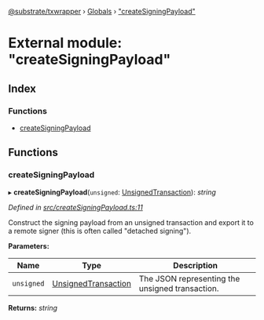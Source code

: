 [@substrate/txwrapper](../README.md) › [Globals](../globals.md) › ["createSigningPayload"](_createsigningpayload_.md)

# External module: "createSigningPayload"

## Index

### Functions

* [createSigningPayload](_createsigningpayload_.md#createsigningpayload)

## Functions

###  createSigningPayload

▸ **createSigningPayload**(`unsigned`: [UnsignedTransaction](../interfaces/_util_types_.unsignedtransaction.md)): *string*

*Defined in [src/createSigningPayload.ts:11](https://github.com/paritytech/txwrapper/blob/ba35923/src/createSigningPayload.ts#L11)*

Construct the signing payload from an unsigned transaction and export it to
a remote signer (this is often called "detached signing").

**Parameters:**

Name | Type | Description |
------ | ------ | ------ |
`unsigned` | [UnsignedTransaction](../interfaces/_util_types_.unsignedtransaction.md) | The JSON representing the unsigned transaction.  |

**Returns:** *string*

